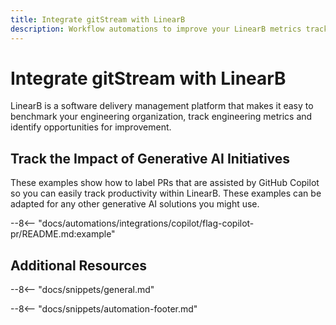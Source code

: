 ```yaml
---
title: Integrate gitStream with LinearB
description: Workflow automations to improve your LinearB metrics tracking.
---
```

# Integrate gitStream with LinearB
LinearB is a software delivery management platform that makes it easy to benchmark your engineering organization, track engineering metrics and identify opportunities for improvement.

## Track the Impact of Generative AI Initiatives
These examples show how to label PRs that are assisted by GitHub Copilot so you can easily track productivity within LinearB. These examples can be adapted for any other generative AI solutions you might use.

--8<-- "docs/automations/integrations/copilot/flag-copilot-pr/README.md:example"



## Additional Resources

--8<-- "docs/snippets/general.md"

--8<-- "docs/snippets/automation-footer.md"

